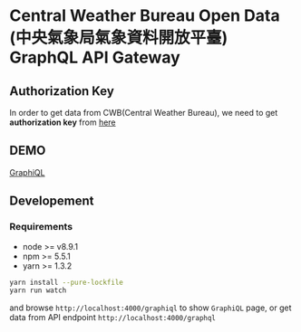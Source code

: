 # Central Weather Bureau Open Data (中央氣象局氣象資料開放平臺) GraphQL API Gateway

## Authorization Key

In order to get data from CWB(Central Weather Bureau), we need to get **authorization key** from [here](https://opendata.cwb.gov.tw/usages)

## DEMO

[GraphiQL](https://cwb-graphql-gateway.herokuapp.com/graphiql)

## Developement

### Requirements

* node >= v8.9.1
* npm >= 5.5.1
* yarn >= 1.3.2

```bash
yarn install --pure-lockfile
yarn run watch
```

and browse `http://localhost:4000/graphiql` to show `GraphiQL` page, or get data from API endpoint `http://localhost:4000/graphql`
